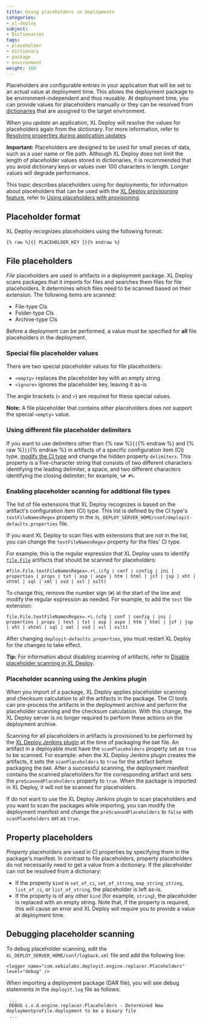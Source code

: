 ```yaml
---
title: Using placeholders in deployments
categories:
- xl-deploy
subject:
- Dictionaries
tags:
- placeholder
- dictionary
- package
- environment
weight: 160
---
```


Placeholders are configurable entries in your application that will be set to an actual value at deployment time. This allows the deployment package to be environment-independent and thus reusable. At deployment time, you can provide values for placeholders manually or they can be resolved from [dictionaries](/xl-deploy/how-to/create-a-dictionary.html) that are assigned to the target environment.

When you *update* an application, XL Deploy will resolve the values for placeholders again from the dictionary. For more information, refer to [Resolving properties during application updates](/xl-deploy/concept/resolving-properties-during-application-updates.html).

**Important:** Placeholders are designed to be used for small pieces of data, such as a user name or file path. Although XL Deploy does not limit the length of placeholder values stored in dictionaries, it is recommended that you avoid dictionary keys or values over 100 characters in length. Longer values will degrade performance.

This topic describes placeholders using for deployments; for information about placeholders that can be used with the [XL Deploy provisioning feature](/xl-deploy/concept/provisioning-through-xl-deploy.html), refer to [Using placeholders with provisioning](/xl-deploy/how-to/using-placeholders-with-provisioning.html).

## Placeholder format

XL Deploy recognizes placeholders using the following format:

	{% raw %}{{ PLACEHOLDER_KEY }}{% endraw %}

## File placeholders

_File_ placeholders are used in artifacts in a deployment package. XL Deploy scans packages that it imports for files and searches them files for file placeholders. It determines which files need to be scanned based on their extension. The following items are scanned:

* File-type CIs
* Folder-type CIs
* Archive-type CIs

Before a deployment can be performed, a value must be specified for **all** file placeholders in the deployment.

### Special file placeholder values

There are two special placeholder values for file placeholders:

* `<empty>` replaces the placeholder key with an empty string
* `<ignore>` ignores the placeholder key, leaving it as-is

The angle brackets (`<` and `>`) are required for these special values.

**Note:** A file placeholder that contains other placeholders does not support the special `<empty>` value.

### Using different file placeholder delimiters

If you want to use delimiters other than {% raw %}`{{`{% endraw %} and {% raw %}`}}`{% endraw %} in artifacts of a specific configuration item (CI) type, [modify the CI type](/xl-deploy/how-to/customize-an-existing-ci-type.html) and change the hidden property `delimiters`. This property is a five-character string that consists of two different characters identifying the leading delimiter, a space, and two different characters identifying the closing delimiter; for example, `%# #%`.

### Enabling placeholder scanning for additional file types

The list of file extensions that XL Deploy recognizes is based on the artifact's configuration item (CI) type. This list is defined by the CI type's `textFileNamesRegex` property in the `XL_DEPLOY_SERVER_HOME/conf/deployit-defaults.properties` file.

If you want XL Deploy to scan files with extensions that are not in the list, you can change the `textFileNamesRegex` property for the files' CI type.

For example, this is the regular expression that XL Deploy uses to identify [`file.File`](/xl-deploy/concept/file-plugin.html) artifacts that should be scanned for placeholders:

    #file.File.textFileNamesRegex=.+\.(cfg | conf | config | ini | properties | props | txt | asp | aspx | htm | html | jsf | jsp | xht | xhtml | sql | xml | xsd | xsl | xslt)

To change this, remove the number sign (`#`) at the start of the line and modify the regular expression as needed. For example, to add the `test` file extension:

    file.File.textFileNamesRegex=.+\.(cfg | conf | config | ini | properties | props | test | txt | asp | aspx | htm | html | jsf | jsp | xht | xhtml | sql | xml | xsd | xsl | xslt)

After changing `deployit-defaults.properties`, you must restart XL Deploy for the changes to take effect.

**Tip:** For information about disabling scanning of artifacts, refer to [Disable placeholder scanning in XL Deploy](/xl-deploy/how-to/disable-placeholder-scanning-in-xl-deploy.html).

### Placeholder scanning using the Jenkins plugin

When you import of a package, XL Deploy applies placeholder scanning and checksum calculation to all the artifacts in the package. The CI tools can pre-process the artifacts in the deployment archive and perform the placeholder scanning and the checksum calculation. With this change, the XL Deploy server is no longer required to perform these actions on the deployment archive.

Scanning for all placeholders in artifacts is provisioned to be performed by the [XL Deploy Jenkins plugin](/xl-deploy/concept/jenkins-xl-deploy-plugin.html) at the time of packaging the `DAR` file. An artifact in a deployable must have the `scanPlaceholders` property set as `true` to be scanned. For example: when the XL Deploy Jenkins plugin creates the artifacts, it sets the `scanPlaceholders` to `true` for the artifact before packaging the `DAR`. After a successful scanning, the deployment manifest contains the scanned placeholders for the corresponding artifact and sets the `preScannedPlaceholders` property to `true`. When the package is imported in XL Deploy, it will not be scanned for placeholders.

If do not want to use the XL Deploy Jenkins plugin to scan placeholders and you want to scan the packages while importing, you can modify the deployment manifest and change the `preScannedPlaceholders` to `false` with `scanPlaceholders` set as `true`.

## Property placeholders

_Property_ placeholders are used in CI properties by specifying them in the package's manifest. In contrast to file placeholders, property placeholders do not necessarily need to get a value from a dictionary. If the placeholder can not be resolved from a dictionary:

* If the property `kind` is `set_of_ci`, `set_of_string`, `map_string_string`, `list_of_ci`, or `list_of_string`, the placeholder is left as-is.
* If the property is of any other `kind` (for example, `string`), the placeholder is replaced with an empty string. Note that, if the property is required, this will cause an error and XL Deploy will require you to provide a value at deployment time.

## Debugging placeholder scanning

To debug placeholder scanning, edit the `XL_DEPLOY_SERVER_HOME/conf/logback.xml` file and add the following line:

    <logger name="com.xebialabs.deployit.engine.replacer.Placeholders" level="debug" />

When importing a deployment package (DAR file), you will see debug statements in the `deployit.log` file as follows:

     ...
     DEBUG c.x.d.engine.replacer.Placeholders - Determined New deploymentprofile.deployment to be a binary file
     ...
